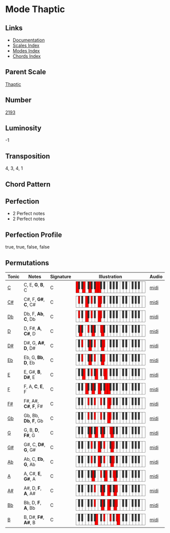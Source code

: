 # Mode Thaptic

## Links

- [Documentation](README.md)
- [Scales Index](Scales.md)
- [Modes Index](Modes.md)
- [Chords Index](Chords.md)

## Parent Scale

[Thaptic](ScaleThaptic.md)

## Number

[2193](https://ianring.com/musictheory/scales/2193)

## Luminosity

-1

## Transposition

4, 3, 4, 1

## Chord Pattern



## Perfection

- 2 Perfect notes
- 2 Perfect notes

## Perfection Profile

true, true, false, false

## Permutations

| Tonic | Notes | Signature | Illustration | Audio |
|-------|-------|-----------|--------------|-------|
| [C](ModeCNaturalThaptic.md) | C, E, **G**, **B**, C | C | ![CNaturalThaptic](ModeCNaturalThaptic.png) | [midi](https://github.com/edipermadi/music/blob/main/docs/ModeCNaturalThaptic.mid?raw=true) |
| [C#](ModeCSharpThaptic.md) | C#, F, **G#**, **C**, C# | C | ![CSharpThaptic](ModeCSharpThaptic.png) | [midi](https://github.com/edipermadi/music/blob/main/docs/ModeCSharpThaptic.mid?raw=true) |
| [Db](ModeDFlatThaptic.md) | Db, F, **Ab**, **C**, Db | C | ![DFlatThaptic](ModeDFlatThaptic.png) | [midi](https://github.com/edipermadi/music/blob/main/docs/ModeDFlatThaptic.mid?raw=true) |
| [D](ModeDNaturalThaptic.md) | D, F#, **A**, **C#**, D | C | ![DNaturalThaptic](ModeDNaturalThaptic.png) | [midi](https://github.com/edipermadi/music/blob/main/docs/ModeDNaturalThaptic.mid?raw=true) |
| [D#](ModeDSharpThaptic.md) | D#, G, **A#**, **D**, D# | C | ![DSharpThaptic](ModeDSharpThaptic.png) | [midi](https://github.com/edipermadi/music/blob/main/docs/ModeDSharpThaptic.mid?raw=true) |
| [Eb](ModeEFlatThaptic.md) | Eb, G, **Bb**, **D**, Eb | C | ![EFlatThaptic](ModeEFlatThaptic.png) | [midi](https://github.com/edipermadi/music/blob/main/docs/ModeEFlatThaptic.mid?raw=true) |
| [E](ModeENaturalThaptic.md) | E, G#, **B**, **D#**, E | C | ![ENaturalThaptic](ModeENaturalThaptic.png) | [midi](https://github.com/edipermadi/music/blob/main/docs/ModeENaturalThaptic.mid?raw=true) |
| [F](ModeFNaturalThaptic.md) | F, A, **C**, **E**, F | C | ![FNaturalThaptic](ModeFNaturalThaptic.png) | [midi](https://github.com/edipermadi/music/blob/main/docs/ModeFNaturalThaptic.mid?raw=true) |
| [F#](ModeFSharpThaptic.md) | F#, A#, **C#**, **F**, F# | C | ![FSharpThaptic](ModeFSharpThaptic.png) | [midi](https://github.com/edipermadi/music/blob/main/docs/ModeFSharpThaptic.mid?raw=true) |
| [Gb](ModeGFlatThaptic.md) | Gb, Bb, **Db**, **F**, Gb | C | ![GFlatThaptic](ModeGFlatThaptic.png) | [midi](https://github.com/edipermadi/music/blob/main/docs/ModeGFlatThaptic.mid?raw=true) |
| [G](ModeGNaturalThaptic.md) | G, B, **D**, **F#**, G | C | ![GNaturalThaptic](ModeGNaturalThaptic.png) | [midi](https://github.com/edipermadi/music/blob/main/docs/ModeGNaturalThaptic.mid?raw=true) |
| [G#](ModeGSharpThaptic.md) | G#, C, **D#**, **G**, G# | C | ![GSharpThaptic](ModeGSharpThaptic.png) | [midi](https://github.com/edipermadi/music/blob/main/docs/ModeGSharpThaptic.mid?raw=true) |
| [Ab](ModeAFlatThaptic.md) | Ab, C, **Eb**, **G**, Ab | C | ![AFlatThaptic](ModeAFlatThaptic.png) | [midi](https://github.com/edipermadi/music/blob/main/docs/ModeAFlatThaptic.mid?raw=true) |
| [A](ModeANaturalThaptic.md) | A, C#, **E**, **G#**, A | C | ![ANaturalThaptic](ModeANaturalThaptic.png) | [midi](https://github.com/edipermadi/music/blob/main/docs/ModeANaturalThaptic.mid?raw=true) |
| [A#](ModeASharpThaptic.md) | A#, D, **F**, **A**, A# | C | ![ASharpThaptic](ModeASharpThaptic.png) | [midi](https://github.com/edipermadi/music/blob/main/docs/ModeASharpThaptic.mid?raw=true) |
| [Bb](ModeBFlatThaptic.md) | Bb, D, **F**, **A**, Bb | C | ![BFlatThaptic](ModeBFlatThaptic.png) | [midi](https://github.com/edipermadi/music/blob/main/docs/ModeBFlatThaptic.mid?raw=true) |
| [B](ModeBNaturalThaptic.md) | B, D#, **F#**, **A#**, B | C | ![BNaturalThaptic](ModeBNaturalThaptic.png) | [midi](https://github.com/edipermadi/music/blob/main/docs/ModeBNaturalThaptic.mid?raw=true) |
